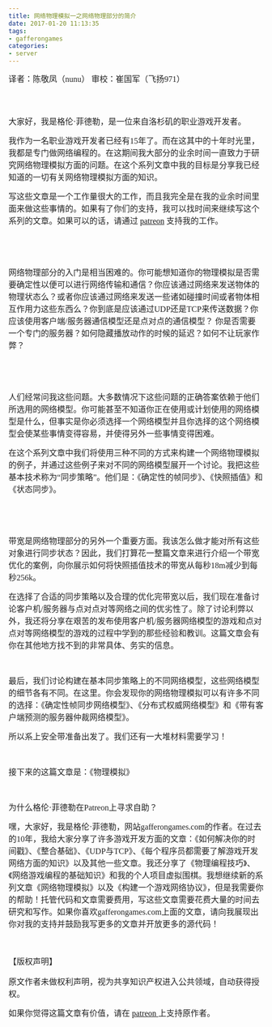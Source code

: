 ```yaml
---
title: 网络物理模拟一之网络物理部分的简介
date: 2017-01-20 11:13:35
tags:
- gafferongames
categories:
- server
---
```



<div class="WordSection1"><p class="MsoNormal" align="left" style="line-height: 21pt;"><span style="font-family:微软雅黑;"><span style="font-size: 12pt; color: rgb(34, 34, 34);">译者：陈敬凤（<span>nunu</span>）<span>   </span></span><span style="font-size: 12pt; color: rgb(34, 34, 34);"> </span><span style="font-size: 12pt; color: rgb(34, 34, 34);">审校：崔国军（飞扬<span>971</span>）</span></span></p><p class="MsoNormal" align="left" style="line-height: 21pt;"><span style="font-size: 12pt; color: rgb(34, 34, 34);"><span style="font-family:微软雅黑;"><br  /></span></span></p><p class="MsoNormal" align="left"><span style="font-size: 12pt; color: rgb(34, 34, 34);"><span style="font-family:微软雅黑;">大家好，我是格伦·菲德勒，是一位来自洛杉矶的职业游戏开发者。</span></span></p><p class="MsoNormal" align="left"><span style="font-size: 12pt; color: rgb(34, 34, 34);"><span style="font-family:微软雅黑;">我作为一名职业游戏开发者已经有<span>15</span>年了。而在这其中的十年时光里，我都是专门做网络编程的。在这期间我大部分的业余时间一直致力于研究网络物理模拟方面的问题。在这个系列文章中我的目标是分享我已经知道的一切有关网络物理模拟方面的知识。</span></span></p><p class="MsoNormal" align="left"><span style="font-size: 12pt; color: rgb(34, 34, 34);"><span style="font-family:微软雅黑;">写这些文章是一个工作量很大的工作，而且我完全是在我的业余时间里面来做这些事情的。如果有了你们的支持，我可以找时间来继续写这个系列的文章。如果可以的话，请通过 <span><a rel='nofollow' href="https://www.patreon.com/gafferongames">patreon</a> </span>支持我的工作。</span></span></p><p class="MsoNormal" align="left"><span style="font-size: 12pt; color: rgb(34, 34, 34);"><span style="font-family:微软雅黑;"><br  /></span></span></p><p class="MsoNormal" align="left"><span style="font-size: 12pt; color: rgb(34, 34, 34);"><span style="font-family:微软雅黑;"><br  /></span></span></p><p class="MsoNormal" align="left"><span style="font-family:微软雅黑;"><span style="font-size: 12pt; color: rgb(34, 34, 34);">网络物理部分的入门是相当困难的</span><span style="font-size: 12pt; color: rgb(34, 34, 34);">。</span><span style="font-size: 12pt; color: rgb(34, 34, 34);">你可能想知道你的物理模拟是否需要确定性以便可以进行网络传输和通信？你应该通过网络来发送物体的物理状态么？或者你应该通过网络来发送一些诸如碰撞时间或者物体相互作用力这些东西么？你到底是应该通过<span>UDP</span>还是<span>TCP</span>来传送数据？你应该使用客户端<span>/</span>服务器通信模型还是点对点的通信模型？ 你是否需要一个专门的服务器？如何隐藏播放动作的时候的延迟？如何不让玩家作弊？</span></span></p><p class="MsoNormal" align="left"><span style="font-size: 12pt; color: rgb(34, 34, 34);"><span style="font-family:微软雅黑;"><br  /></span></span></p><p class="MsoNormal" align="left"><span style="font-size: 12pt; color: rgb(34, 34, 34);"><span style="font-family:微软雅黑;"><br  /></span></span></p><p class="MsoNormal" align="left"><span style="font-size: 12pt; color: rgb(34, 34, 34);"><span style="font-family:微软雅黑;">人们经常问我这些问题。大多数情况下这些问题的正确答案依赖于他们所选用的网络模型。你可能甚至不知道你正在使用或计划使用的网络模型是什么，但事实是你必须选择一个网络模型并且你选择的这个网络模型会使某些事情变得容易，并使得另外一些事情变得困难。</span></span></p><p class="MsoNormal" align="left"><span style="font-size: 12pt; color: rgb(34, 34, 34);"><span style="font-family:微软雅黑;">在这个系列文章中我们将使用三种不同的方式来构建一个网络物理模拟的例子，并通过这些例子来对不同的网络模型展开一个讨论。我把这些基本技术称为<span>“</span>同步策略<span>”</span>。他们是：《确定性的帧同步》、《快照插值》和《状态同步》。</span></span></p><p class="MsoNormal" align="left"><span style="font-size: 12pt; color: rgb(34, 34, 34);"><span style="font-family:微软雅黑;"><br  /></span></span></p><p class="MsoNormal" align="left"><span style="font-size: 12pt; color: rgb(34, 34, 34);"><span style="font-family:微软雅黑;"><br  /></span></span></p><p class="MsoNormal" align="left"><span style="font-size: 12pt; color: rgb(34, 34, 34);"><span style="font-family:微软雅黑;">带宽是网络物理部分的另外一个重要方面。我该怎么做才能对所有这些对象进行同步状态？因此，我们打算花一整篇文章来进行介绍一个带宽优化的案例，向你展示如何将快照插值技术的带宽从每秒<span>18m</span>减少到每秒<span>256k</span>。</span></span></p><p class="MsoNormal" align="left"><span style="font-size: 12pt; color: rgb(34, 34, 34);"><span style="font-family:微软雅黑;">在选择了合适的同步策略以及合理的优化完带宽以后，我们现在准备讨论客户机<span>/</span>服务器与点对点对等网络之间的优劣性了。除了讨论利弊以外，我还将分享在艰苦的发布使用客户机<span>/</span>服务器网络模型的游戏和点对点对等网络模型的游戏的过程中学到的那些经验和教训。这篇文章会有你在其他地方找不到的非常具体、务实的信息。</span></span></p><p class="MsoNormal" align="left"><span style="font-size: 12pt; color: rgb(34, 34, 34);"><span style="font-family:微软雅黑;"><br  /></span></span></p><p class="MsoNormal" align="left"><span style="font-size: 12pt; color: rgb(34, 34, 34);"><span style="font-family:微软雅黑;">最后，我们讨论构建在基本同步策略上的不同网络模型，这些网络模型的细节各有不同。在这里。你会发现你的网络物理模拟可以有许多不同的选择：《确定性帧同步网络模型》、《分布式权威网络模型》和《带有客户端预测的服务器仲裁网络模型》。</span></span></p><p class="MsoNormal" align="left"><span style="font-size: 12pt; color: rgb(34, 34, 34);"><span style="font-family:微软雅黑;">所以系上安全带准备出发了。我们还有一大堆材料需要学习！</span></span></p><p class="MsoNormal" align="left"><span style="font-size: 12pt; color: rgb(34, 34, 34);"><span style="font-family:微软雅黑;"><br  /></span></span></p><p class="MsoNormal" align="left"><span style="font-size: 12pt; color: rgb(34, 34, 34);"><span style="font-family:微软雅黑;">接下来的这篇文章是：《物理模拟》</span></span></p><p class="MsoNormal" align="left"><span style="font-size: 12pt; color: rgb(34, 34, 34);"><span style="font-family:微软雅黑;"><br  /></span></span></p><p class="MsoNormal" align="left"><span style="font-size: 12pt; color: rgb(34, 34, 34);"><span style="font-family:微软雅黑;">为什么格伦·菲德勒在<span>Patreon</span>上寻求自助？</span></span></p><p class="MsoNormal" align="left"><span style="font-size: 12pt; color: rgb(34, 34, 34);"><span style="font-family:微软雅黑;">嘿，大家好，我是格伦·菲德勒，网站<span>gafferongames.com</span>的作者。在过去的<span>10</span>年，我给大家分享了许多游戏开发方面的文章：《如何解决你的时间戳》、《整合基础》、《<span>UDP</span>与<span>TCP</span>》、《每个程序员都需要了解游戏开发网络方面的知识》以及其他一些文章。我还分享了《物理编程技巧》、《网络游戏编程的基础知识》和我的个人项目虚拟围棋。我想继续新的系列文章《网络物理模拟》以及《构建一个游戏网络协议》，但是我需要你的帮助！托管代码和文章需要费用，写这些文章需要花费大量的时间去研究和写作。如果你喜欢<span>gafferongames.com</span>上面的文章，请向我展现出你对我的支持并鼓励我写更多的文章并开放更多的源代码！</span></span></p><p class="MsoNormal" align="left" style="line-height: 18pt; background-image: initial; background-attachment: initial; background-size: initial; background-origin: initial; background-clip: initial; background-position: initial; background-repeat: initial;"><span style="font-size: 12pt; color: rgb(34, 34, 34);"><span style="font-family:微软雅黑;"><br  /></span></span></p><p class="MsoNormal" align="left" style="line-height: 18pt; background-image: initial; background-attachment: initial; background-size: initial; background-origin: initial; background-clip: initial; background-position: initial; background-repeat: initial;"><span style="font-size: 12pt; color: rgb(34, 34, 34);"><span style="font-family:微软雅黑;">【版权声明】</span></span></p><p class="MsoNormal"><span style="font-size: 12pt; color: rgb(34, 34, 34);"><span style="font-family:微软雅黑;">原文作者未做权利声明，视为共享知识产权进入公共领域，自动获得授权。</span></span></p><p class="MsoNormal"><span style="font-size: 12pt; color: rgb(34, 34, 34);"><span style="font-family:微软雅黑;">如果你觉得这篇文章有价值，请在 <span><a rel='nofollow' href="https://www.patreon.com/gafferongames">patreon </a></span>上支持原作者。</span></span></p><p class="MsoNormal" align="left"><span style="font-size: 12pt; color: rgb(34, 34, 34);"><span style="font-family:微软雅黑;"> </span></span></p><p class="MsoNormal"><span><span style="font-family:微软雅黑;"> </span></span></p></div>                    </div>
                </div>
